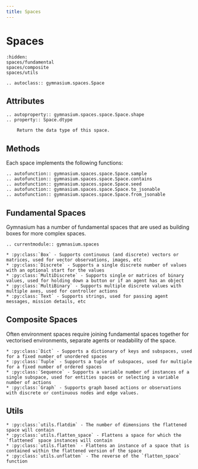 ```yaml
---
title: Spaces
---
```



# Spaces

```{toctree}
:hidden:
spaces/fundamental
spaces/composite
spaces/utils
```

```{eval-rst}
.. autoclass:: gymnasium.spaces.Space
```

## Attributes

```{eval-rst}
.. autoproperty:: gymnasium.spaces.space.Space.shape
.. property:: Space.dtype

    Return the data type of this space.
```

## Methods

Each space implements the following functions:

```{eval-rst}
.. autofunction:: gymnasium.spaces.space.Space.sample
.. autofunction:: gymnasium.spaces.space.Space.contains
.. autofunction:: gymnasium.spaces.space.Space.seed
.. autofunction:: gymnasium.spaces.space.Space.to_jsonable
.. autofunction:: gymnasium.spaces.space.Space.from_jsonable
``` 

## Fundamental Spaces
Gymnasium has a number of fundamental spaces that are used as building boxes for more complex spaces.

```{eval-rst}
.. currentmodule:: gymnasium.spaces

* :py:class:`Box` - Supports continuous (and discrete) vectors or matrices, used for vector observations, images, etc
* :py:class:`Discrete` - Supports a single discrete number of values with an optional start for the values
* :py:class:`MultiDiscrete` - Supports single or matrices of binary values, used for holding down a button or if an agent has an object
* :py:class:`MultiBinary` - Supports multiple discrete values with multiple axes, used for controller actions
* :py:class:`Text` - Supports strings, used for passing agent messages, mission details, etc 
```

## Composite Spaces
Often environment spaces require joining fundamental spaces together for vectorised environments, separate agents or readability of the space.

```{eval-rst}
* :py:class:`Dict` - Supports a dictionary of keys and subspaces, used for a fixed number of unordered spaces
* :py:class:`Tuple` - Supports a tuple of subspaces, used for multiple for a fixed number of ordered spaces
* :py:class:`Sequence` - Supports a variable number of instances of a single subspace, used for entities spaces or selecting a variable number of actions
* :py:class:`Graph` - Supports graph based actions or observations with discrete or continuous nodes and edge values.
```

## Utils

```{eval-rst}
* :py:class:`utils.flatdim` - The number of dimensions the flattened space will contain
* :py:class:`utils.flatten_space` - Flattens a space for which the `flattened` space instances will contain
* :py:class:`utils.flatten` - Flattens an instance of a space that is contained within the flattened version of the space
* :py:class:`utils.unflatten` - The reverse of the `flatten_space` function
```
